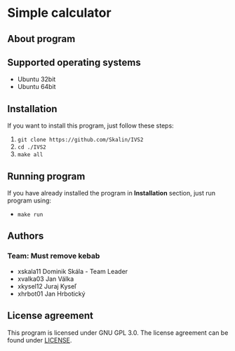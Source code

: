 # Simple calculator

## About program



## Supported operating systems

- Ubuntu 32bit
- Ubuntu 64bit

## Installation
If you want to install this program, just follow these steps:
1. `git clone https://github.com/Skalin/IVS2`
2. `cd ./IVS2`
3. `make all`

## Running program
If you have already installed the program in **Installation** section, just run program using:
- `make run`

## Authors
### Team: Must remove kebab

- xskala11 Dominik Skála - Team Leader
- xvalka03 Jan Válka
- xkysel12 Juraj Kyseľ
- xhrbot01 Jan Hrbotický

## License agreement

This program is licensed under GNU GPL 3.0. The license agreement can be found under [LICENSE](./LICENSE).



